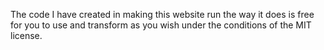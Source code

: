 The code I have created in making this website run the way it does is free for you to use and transform as you wish under the conditions of the MIT license.

